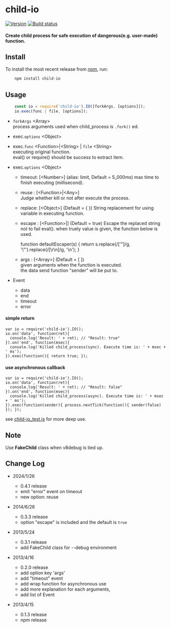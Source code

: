 # child-io
  
[![Version](https://badge.fury.io/js/child-io.png)](https://npmjs.org/package/child-io)
[![Build status](https://travis-ci.org/ystskm/node-child-io.png)](https://travis-ci.org/ystskm/node-child-io)  
  
#### Create child process for safe execution of dangerous(e.g. user-made) function.

## Install
To install the most recent release from [npm](http://npmjs.org/), run:

```sh
	npm install child-io
```

## Usage
	
```js
	const io = require('child-io').IO([forkArgs, [options]]);
	io.exec(func | file, [options]);
```
  
- `forkArgs` &lt;Array>  
  process arguments used when child_process is `.fork()` ed.  
  
- exec.`options` &lt;Object>
  
  
- exec.`func` &lt;Function>|&lt;String> | `file` &lt;String>  
  executing original function.  
  eval() or require() should be success to extract item.
  
- exec.`options` &lt;Object>
  * timeout: [&lt;Number>] (alias: limit, Default = 5_000ms)
    max time to finish executing (millisecond).  
  * reuse  : [&lt;Function>|&lt;Any>]  
    Judge whether kill or not after execute the process.
  * replace: [&lt;Object>] (Default = { })
    String replacement for using variable in executing function.
  * escape : [&lt;Function>|<Any>] (Default = true)
    Escape the replaced string not to fail eval().
    when truely value is given, the function below is used.
    
    function defaultEscaper(s) {
      return s.replace(/['"]/g, '\\"').replace(/[\r\n]/g, '\\n');
    }
    
  * args   : [&lt;Array>] (Default = [ ])  
    given arguments when the function is executed.  
    the data send function "sender" will be put to.  
  
- Event
  * data
  * end
  * timeout
  * error
  
#### simple return

	var io = require('child-io').IO();
	io.on('data', function(ret){
	  console.log('Result: ' + ret); // "Result: true"
	}).on('end', function(msec){
	  console.log('Killed child_process(sync). Execute time is: ' + msec + ' ms');
	}).exec(function(){ return true; });

#### use asynchronous callback 
  
	var io = require('child-io').IO();
	io.on('data', function(ret){
	  console.log('Result: ' + ret); // "Result: false"
	}).on('end', function(msec){
	  console.log('Killed child_process(async). Execute time is: ' + msec + ' ms');
	}).exec(function(sender){ process.nextTick(function(){ sender(false) }); });
	
see [child-io\_test.js](https://github.com/ystskm/node-child-io/blob/master/sample/child-io_test.js) for more deep use.

## Note
Use __FakeChild__ class when v8debug is tied up.

## Change Log

+ 2024/1/26
  - 0.4.1 release
  - emit "error" event on timeout
  - new option: reuse

+ 2014/6/26
  - 0.3.3 release
  - option "escape" is included and the default is `true`

+ 2013/5/24
  - 0.3.1 release
  - add FakeChild class for --debug environment

+ 2013/4/16
  - 0.2.0 release
  - add option key 'args'
  - add "timeout" event
  - add wrap function for asynchronous use
  - add more explanation for each arguments,
  - add list of Event

+ 2013/4/15
  - 0.1.3 release
  - npm release
